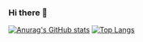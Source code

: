 ### Hi there 👋

<!--
**Teradad41/Teradad41** is a ✨ _special_ ✨ repository because its `README.md` (this file) appears on your GitHub profile.

Here are some ideas to get you started:

- 🔭 I’m currently working on ...
- 🌱 I’m currently learning ...
- 👯 I’m looking to collaborate on ...
- 🤔 I’m looking for help with ...
- 💬 Ask me about ...
- 📫 How to reach me: ...
- 😄 Pronouns: ...
- ⚡ Fun fact: ...
-->
[![Anurag's GitHub stats](https://github-readme-stats.vercel.app/api?username=Teradad41)](https://github.com/anuraghazra/github-readme-stats)
[![Top Langs](https://github-readme-stats.vercel.app/api/top-langs/?username=Teradad41)](https://github.com/anuraghazra/github-readme-stats)
